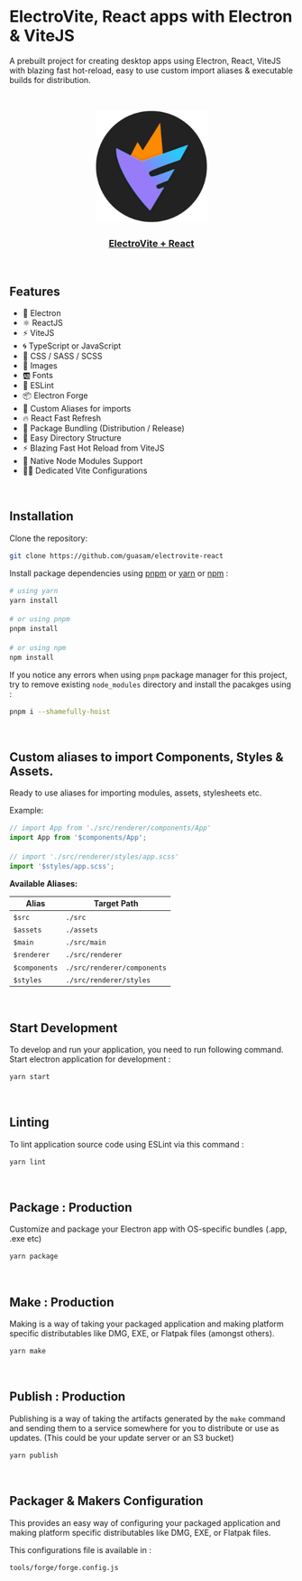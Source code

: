 # ElectroVite, React apps with Electron & ViteJS

A prebuilt project for creating desktop apps using Electron, React, ViteJS with blazing fast hot-reload, easy to use custom import aliases & executable builds for distribution.

<br />

<p align="center">
<img src="assets/electrovite-round.png" width="200" />
</p>

<h3 align="center"><a href="https://github.com/guasam/electrovite-react">ElectroVite + React</a></h3>

<br />

## Features

- 🌟 Electron
- ⚛️ ReactJS
- ⚡ ViteJS
- 🌀 TypeScript or JavaScript
- 🎨 CSS / SASS / SCSS
- 📸 Images
- 🆎 Fonts
- 🧹 ESLint
- 📦 Electron Forge
- 🧩 Custom Aliases for imports
- 🔥 React Fast Refresh
- 🎁 Package Bundling (Distribution / Release)
- 🔦 Easy Directory Structure
- ⚡ Blazing Fast Hot Reload from ViteJS
- 🤖 Native Node Modules Support
- 👍🏼 Dedicated Vite Configurations

<br />

## Installation

Clone the repository:

```bash
git clone https://github.com/guasam/electrovite-react
```

Install package dependencies using [pnpm](https://pnpm.io/) or [yarn](https://www.npmjs.com/package/yarn) or [npm](https://www.npmjs.com/) :

```bash
# using yarn
yarn install

# or using pnpm
pnpm install

# or using npm
npm install
```

If you notice any errors when using `pnpm` package manager for this project, try to remove existing `node_modules` directory and install the pacakges using :

```bash
pnpm i --shamefully-hoist
```

<br />

## Custom aliases to import Components, Styles & Assets.

Ready to use aliases for importing modules, assets, stylesheets etc.

Example:

```ts
// import App from './src/renderer/components/App'
import App from '$components/App';

// import './src/renderer/styles/app.scss'
import '$styles/app.scss';
```

**Available Aliases:**

| Alias         | Target Path                 |
| ------------- | --------------------------- |
| `$src`        | `./src`                     |
| `$assets`     | `./assets`                  |
| `$main`       | `./src/main`                |
| `$renderer`   | `./src/renderer`            |
| `$components` | `./src/renderer/components` |
| `$styles`     | `./src/renderer/styles`     |

<br />

## Start Development

To develop and run your application, you need to run following command.
<br />
Start electron application for development :

```bash
yarn start
```

<br />

## Linting

To lint application source code using ESLint via this command :

```bash
yarn lint
```

<br />

## Package : Production

Customize and package your Electron app with OS-specific bundles (.app, .exe etc)

```bash
yarn package
```

<br />

## Make : Production

Making is a way of taking your packaged application and making platform specific distributables like DMG, EXE, or Flatpak files (amongst others).

```bash
yarn make
```

<br />

## Publish : Production

Publishing is a way of taking the artifacts generated by the `make` command and sending them to a service somewhere for you to distribute or use as updates. (This could be your update server or an S3 bucket)

```bash
yarn publish
```

<br />

## Packager & Makers Configuration

This provides an easy way of configuring your packaged application and making platform specific distributables like DMG, EXE, or Flatpak files.

This configurations file is available in :

```bash
tools/forge/forge.config.js
```
